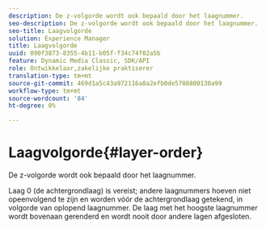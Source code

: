 ```yaml
---
description: De z-volgorde wordt ook bepaald door het laagnummer.
seo-description: De z-volgorde wordt ook bepaald door het laagnummer.
seo-title: Laagvolgorde
solution: Experience Manager
title: Laagvolgorde
uuid: 090f3873-8355-4b11-b05f-f34c74f02a5b
feature: Dynamic Media Classic, SDK/API
role: Ontwikkelaar,zakelijke praktiserer
translation-type: tm+mt
source-git-commit: 469d1a5c43a972116a8a2efb0de5708800130a99
workflow-type: tm+mt
source-wordcount: '84'
ht-degree: 0%

---
```



# Laagvolgorde{#layer-order}

De z-volgorde wordt ook bepaald door het laagnummer.

Laag 0 (de achtergrondlaag) is vereist; andere laagnummers hoeven niet opeenvolgend te zijn en worden vóór de achtergrondlaag getekend, in volgorde van oplopend laagnummer. De laag met het hoogste laagnummer wordt bovenaan gerenderd en wordt nooit door andere lagen afgesloten.
